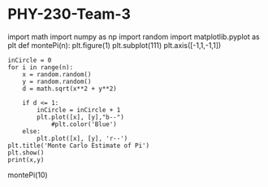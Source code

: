 # PHY-230-Team-3
import math
import numpy as np
import random
import matplotlib.pyplot as plt
def montePi(n):
    plt.figure(1)
    plt.subplot(111)
    plt.axis([-1,1,-1,1])
    
    inCircle = 0
    for i in range(n):
        x = random.random()
        y = random.random()
        d = math.sqrt(x**2 + y**2)
    
        if d <= 1:
            inCircle = inCircle + 1
            plt.plot([x], [y],"b--")
                #plt.color('Blue')
        else:
            plt.plot([x], [y], 'r--')
    plt.title('Monte Carlo Estimate of Pi')
    plt.show()
    print(x,y)
montePi(10)
